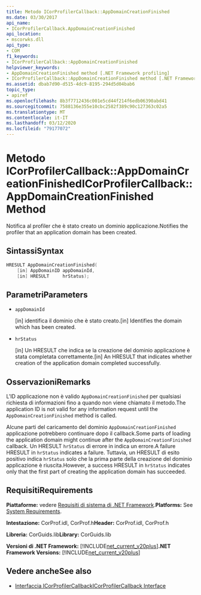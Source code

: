 ```yaml
---
title: Metodo ICorProfilerCallback::AppDomainCreationFinished
ms.date: 03/30/2017
api_name:
- ICorProfilerCallback.AppDomainCreationFinished
api_location:
- mscorwks.dll
api_type:
- COM
f1_keywords:
- ICorProfilerCallback::AppDomainCreationFinished
helpviewer_keywords:
- AppDomainCreationFinished method [.NET Framework profiling]
- ICorProfilerCallback::AppDomainCreationFinished method [.NET Framework profiling]
ms.assetid: dbab7d90-d515-4dc9-8195-294d5d04bab6
topic_type:
- apiref
ms.openlocfilehash: 8b3f7712436c001e5cd44f214f6edb06390abd41
ms.sourcegitcommit: 7588136e355e10cbc2582f389c90c127363c02a5
ms.translationtype: MT
ms.contentlocale: it-IT
ms.lasthandoff: 03/12/2020
ms.locfileid: "79177072"
---
```

# <a name="icorprofilercallbackappdomaincreationfinished-method"></a><span data-ttu-id="4d96a-102">Metodo ICorProfilerCallback::AppDomainCreationFinished</span><span class="sxs-lookup"><span data-stu-id="4d96a-102">ICorProfilerCallback::AppDomainCreationFinished Method</span></span>
<span data-ttu-id="4d96a-103">Notifica al profiler che è stato creato un dominio applicazione.</span><span class="sxs-lookup"><span data-stu-id="4d96a-103">Notifies the profiler that an application domain has been created.</span></span>  
  
## <a name="syntax"></a><span data-ttu-id="4d96a-104">Sintassi</span><span class="sxs-lookup"><span data-stu-id="4d96a-104">Syntax</span></span>  
  
```cpp  
HRESULT AppDomainCreationFinished(  
    [in] AppDomainID appDomainId,  
    [in] HRESULT     hrStatus);
```  
  
## <a name="parameters"></a><span data-ttu-id="4d96a-105">Parametri</span><span class="sxs-lookup"><span data-stu-id="4d96a-105">Parameters</span></span>

- `appDomainId`

  <span data-ttu-id="4d96a-106">\[in] identifica il dominio che è stato creato.</span><span class="sxs-lookup"><span data-stu-id="4d96a-106">\[in] Identifies the domain which has been created.</span></span>

- `hrStatus`

  <span data-ttu-id="4d96a-107">\[in] Un HRESULT che indica se la creazione del dominio applicazione è stata completata correttamente.</span><span class="sxs-lookup"><span data-stu-id="4d96a-107">\[in] An HRESULT that indicates whether creation of the application domain completed successfully.</span></span>

## <a name="remarks"></a><span data-ttu-id="4d96a-108">Osservazioni</span><span class="sxs-lookup"><span data-stu-id="4d96a-108">Remarks</span></span>  
 <span data-ttu-id="4d96a-109">L'ID applicazione non è valido `AppDomainCreationFinished` per qualsiasi richiesta di informazioni fino a quando non viene chiamato il metodo.</span><span class="sxs-lookup"><span data-stu-id="4d96a-109">The application ID is not valid for any information request until the `AppDomainCreationFinished` method is called.</span></span>  
  
 <span data-ttu-id="4d96a-110">Alcune parti del caricamento del dominio `AppDomainCreationFinished` applicazione potrebbero continuare dopo il callback.</span><span class="sxs-lookup"><span data-stu-id="4d96a-110">Some parts of loading the application domain might continue after the `AppDomainCreationFinished` callback.</span></span> <span data-ttu-id="4d96a-111">Un HRESULT `hrStatus` di errore in indica un errore.</span><span class="sxs-lookup"><span data-stu-id="4d96a-111">A failure HRESULT in `hrStatus` indicates a failure.</span></span> <span data-ttu-id="4d96a-112">Tuttavia, un HRESULT di esito positivo indica `hrStatus` solo che la prima parte della creazione del dominio applicazione è riuscita.</span><span class="sxs-lookup"><span data-stu-id="4d96a-112">However, a success HRESULT in `hrStatus` indicates only that the first part of creating the application domain has succeeded.</span></span>  
  
## <a name="requirements"></a><span data-ttu-id="4d96a-113">Requisiti</span><span class="sxs-lookup"><span data-stu-id="4d96a-113">Requirements</span></span>  
 <span data-ttu-id="4d96a-114">**Piattaforme:** vedere [Requisiti di sistema di .NET Framework](../../../../docs/framework/get-started/system-requirements.md).</span><span class="sxs-lookup"><span data-stu-id="4d96a-114">**Platforms:** See [System Requirements](../../../../docs/framework/get-started/system-requirements.md).</span></span>  
  
 <span data-ttu-id="4d96a-115">**Intestazione:** CorProf.idl, CorProf.h</span><span class="sxs-lookup"><span data-stu-id="4d96a-115">**Header:** CorProf.idl, CorProf.h</span></span>  
  
 <span data-ttu-id="4d96a-116">**Libreria:** CorGuids.lib</span><span class="sxs-lookup"><span data-stu-id="4d96a-116">**Library:** CorGuids.lib</span></span>  
  
 <span data-ttu-id="4d96a-117">**Versioni di .NET Framework:** [!INCLUDE[net_current_v20plus](../../../../includes/net-current-v20plus-md.md)]</span><span class="sxs-lookup"><span data-stu-id="4d96a-117">**.NET Framework Versions:** [!INCLUDE[net_current_v20plus](../../../../includes/net-current-v20plus-md.md)]</span></span>  
  
## <a name="see-also"></a><span data-ttu-id="4d96a-118">Vedere anche</span><span class="sxs-lookup"><span data-stu-id="4d96a-118">See also</span></span>

- [<span data-ttu-id="4d96a-119">Interfaccia ICorProfilerCallback</span><span class="sxs-lookup"><span data-stu-id="4d96a-119">ICorProfilerCallback Interface</span></span>](icorprofilercallback-interface.md)
